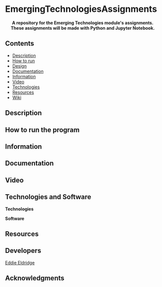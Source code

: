 # EmergingTechnologiesAssignments

<p align="center">
  <b>A repository for the Emerging Technologies module's assignments. These assignments will be made with Python and Jupyter Notebook.</b><br>
</p>

## Contents
* [Description](#description)
* [How to run](#how-to-run-the-program)
* [Design](https://github.com/Store-Compare-Project/StoreCompare/wiki/Design-Document)
* [Documentation](#documentation)
* [Information](#information)
* [Video](#video)
* [Technologies](#technologies-and-software)
* [Resources](#resources)
* [Wiki](https://github.com/EddieEldridge/GoLangAutomaton/wiki)

## Description

## How to run the program

## Information


## Documentation

## Video

## Technologies and Software
**Technologies**

**Software**


## Resources



## Developers
[Eddie Eldridge](https://github.com/EddieEldridge)	

## Acknowledgments
